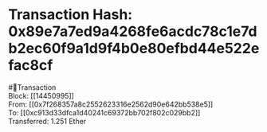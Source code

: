 
Transaction Hash: 0x89e7a7ed9a4268fe6acdc78c1e7db2ec60f9a1d9f4b0e80efbd44e522efac8cf
====================================================================================
  
#💸Transaction  
Block: [[14450995]]  
From: [[0x7f268357a8c2552623316e2562d90e642bb538e5]]  
To: [[0xc913d33dfca1d40241c69372bb702f802c029bb2]]  
Transferred: 1.251 Ether
